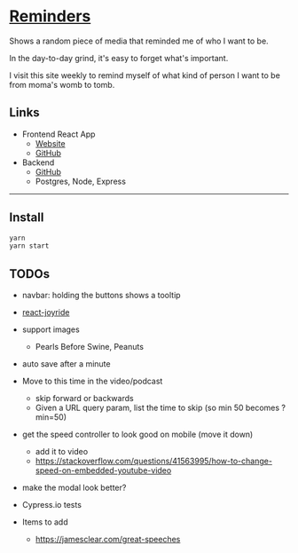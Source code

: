 # [Reminders](https://fullchee-reminders.netlify.app/)

Shows a random piece of media that reminded me of who I want to be.

In the day-to-day grind, it's easy to forget what's important.

I visit this site weekly to remind myself of what kind of person I want to be from moma's womb to tomb.

## Links

- Frontend React App
  - [Website](https://fullchee-values.netlify.com/)
  - [GitHub](https://github.com/Fullchee/values-client)
- Backend
  - [GitHub](https://github.com/Fullchee/reminders-backend)
  - Postgres, Node, Express

---

## Install

```bash
yarn
yarn start
```

## TODOs
- navbar: holding the buttons shows a tooltip
- [react-joyride](https://github.com/gilbarbara/react-joyride)
- support images
  - Pearls Before Swine, Peanuts
- auto save after a minute
- Move to this time in the video/podcast
  - skip forward or backwards
  - Given a URL query param, list the time to skip (so min 50 becomes ?min=50)
- get the speed controller to look good on mobile (move it down)
  - add it to video
  - https://stackoverflow.com/questions/41563995/how-to-change-speed-on-embedded-youtube-video
- make the modal look better?
- Cypress.io tests

- Items to add
  - https://jamesclear.com/great-speeches